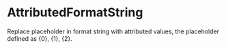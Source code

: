 # AttributedFormatString
Replace placeholder in format string with attributed values, the placeholder defined as {0}, {1}, {2}.
